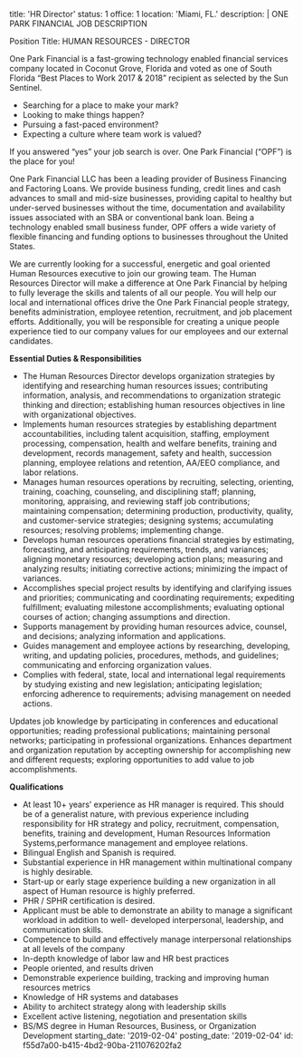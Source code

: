 title: 'HR Director'
status: 1
office: 1
location: 'Miami, FL.'
description: |
  ONE PARK FINANCIAL
  JOB DESCRIPTION
  
  Position Title:
  HUMAN RESOURCES - DIRECTOR
  
  One Park Financial is a fast-growing technology enabled financial services company located in Coconut Grove, Florida and voted as one of South Florida “Best Places to Work 2017 &amp; 2018” recipient as selected by the Sun Sentinel.
  
  - Searching for a place to make your mark?
  - Looking to make things happen?
  - Pursuing a fast-paced environment?
  - Expecting a culture where team work is valued?
  
  If you answered “yes” your job search is over. One Park Financial (“OPF”) is the place for you!
  
  One Park Financial LLC has been a leading provider of Business Financing and Factoring Loans. We provide business funding, credit lines and cash advances to small and mid-size businesses, providing
  capital to healthy but under-served businesses without the time, documentation and availability issues associated with an SBA or conventional bank loan. Being a technology enabled small business
  funder, OPF offers a wide variety of flexible financing and funding options to businesses throughout the United States.
  
  We are currently looking for a successful, energetic and goal oriented Human Resources executive to join our growing team. The Human Resources Director will make a difference at One Park Financial by helping to fully leverage the skills and talents of all our people. You will help our local and international offices drive the One Park Financial people strategy, benefits administration, employee retention, recruitment, and job placement efforts. Additionally, you will be responsible for creating a unique people experience tied to our company values for our employees and our external candidates.
  
  **Essential Duties &amp; Responsibilities**
  
  - The Human Resources Director develops organization strategies by identifying and researching human resources issues; contributing information, analysis, and recommendations to organization strategic thinking and direction; establishing human resources objectives in line with organizational objectives.
  - Implements human resources strategies by establishing department accountabilities, including talent acquisition, staffing, employment processing, compensation, health and welfare benefits, training and development, records management, safety and health, succession planning, employee relations and retention, AA/EEO compliance, and labor relations.
  - Manages human resources operations by recruiting, selecting, orienting, training, coaching, counseling, and disciplining staff; planning, monitoring, appraising, and reviewing staff job contributions; maintaining compensation; determining production, productivity, quality, and customer-service strategies; designing systems; accumulating resources; resolving problems; implementing change.
  - Develops human resources operations financial strategies by estimating, forecasting, and anticipating requirements, trends, and variances; aligning monetary resources; developing action plans; measuring and analyzing results; initiating corrective actions; minimizing the impact of variances.
  - Accomplishes special project results by identifying and clarifying issues and priorities; communicating and coordinating requirements; expediting fulfillment; evaluating milestone accomplishments; evaluating optional courses of action; changing assumptions and direction.
  - Supports management by providing human resources advice, counsel, and decisions; analyzing information and applications.
  - Guides management and employee actions by researching, developing, writing, and updating policies, procedures, methods, and guidelines; communicating and enforcing organization values.
  - Complies with federal, state, local and international legal requirements by studying existing and new legislation; anticipating legislation; enforcing adherence to requirements; advising management on needed actions.
  
  Updates job knowledge by participating in conferences and educational opportunities; reading professional publications; maintaining personal networks; participating in professional
  organizations. Enhances department and organization reputation by accepting ownership for accomplishing new and different requests; exploring opportunities to add value to job
  accomplishments.
  
  **Qualifications**
  
  - At least 10+ years’ experience as HR manager is required. This should be of a generalist nature, with previous experience including responsibility for HR strategy and policy, recruitment, compensation, benefits, training and development, Human Resources Information Systems,performance management and employee relations.
  - Bilingual English and Spanish is required.
  - Substantial experience in HR management within multinational company is highly desirable.
  - Start-up or early stage experience building a new organization in all aspect of Human resource is highly preferred.
  - PHR / SPHR certification is desired.
  - Applicant must be able to demonstrate an ability to manage a significant workload in addition to well- developed interpersonal, leadership, and communication skills.
  - Competence to build and effectively manage interpersonal relationships at all levels of the company
  - In-depth knowledge of labor law and HR best practices
  - People oriented, and results driven
  - Demonstrable experience building, tracking and improving human resources metrics
  - Knowledge of HR systems and databases
  - Ability to architect strategy along with leadership skills
  - Excellent active listening, negotiation and presentation skills
  - BS/MS degree in Human Resources, Business, or Organization Development
starting_date: '2019-02-04'
posting_date: '2019-02-04'
id: f55d7a00-b415-4bd2-90ba-211076202fa2
